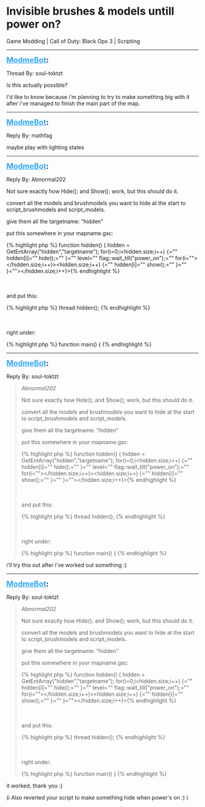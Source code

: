 # Invisible brushes & models untill power on?
Game Modding | Call of Duty: Black Ops 3 | Scripting

---
<strong style="font-size: 1.4em;"><span style="text-decoration: underline;text-decoration-color: #34a7f9;"><span style="color:#34a7f9;">ModmeBot</span></span>:</strong>

<p>Thread By: soul-toktzt<br /><p style="text-align:left;">Is this actually possible?<p style="text-align:left;"></p>I&#39;d like to know because i&#39;m planning to try to make something big with it after i&#39;ve managed to finish the main part of the map.</p></p>

---
<strong style="font-size: 1.4em;"><span style="text-decoration: underline;text-decoration-color: #34a7f9;"><span style="color:#34a7f9;">ModmeBot</span></span>:</strong>

<p>Reply By: mathfag<br /><p style="text-align:left;">maybe play with lighting states</p></p>

---
<strong style="font-size: 1.4em;"><span style="text-decoration: underline;text-decoration-color: #34a7f9;"><span style="color:#34a7f9;">ModmeBot</span></span>:</strong>

<p>Reply By: Abnormal202<br /><p style="text-align:left;">Not sure exactly how Hide(); and Show(); work, but this should do it.</p><p style="text-align:left;">convert all the models and brushmodels you want to hide at the start to script_brushmodels and script_models.</p><p style="text-align:left;">give them all the targetname: &quot;hidden&quot;</p><p style="text-align:left;">put this somewhere in your mapname.gsc:</p>{% highlight php %}
function hidden()
{
	hidden = GetEntArray("hidden","targetname");
	for(i=0;i&lt;hidden.size;i++) {="" hidden[i]="" hide();="" }="" level="" flag::wait_till("power_on");="" for(i=""&gt;&lt;/hidden.size;i++)&gt;&lt;hidden.size;i++) {="" hidden[i]="" show();="" }="" }=""&gt;&lt;/hidden.size;i++)&gt;{% endhighlight %}
<br /><br /><br /><p style="text-align:left;">and put this:</p>{% highlight php %}
thread hidden();
{% endhighlight %}
<br /><br /><br /><p style="text-align:left;">right under:</p>{% highlight php %}
function main()
{
{% endhighlight %}
</p>

---
<strong style="font-size: 1.4em;"><span style="text-decoration: underline;text-decoration-color: #34a7f9;"><span style="color:#34a7f9;">ModmeBot</span></span>:</strong>

<p>Reply By: soul-toktzt<br /><blockquote><em>Abnormal202</em><p style="text-align:left;">Not sure exactly how Hide(); and Show(); work, but this should do it.</p><p style="text-align:left;">convert all the models and brushmodels you want to hide at the start to script_brushmodels and script_models.</p><p style="text-align:left;">give them all the targetname: &quot;hidden&quot;</p><p style="text-align:left;">put this somewhere in your mapname.gsc:</p>{% highlight php %}
function hidden()
{
	hidden = GetEntArray("hidden","targetname");
	for(i=0;i&lt;hidden.size;i++) {="" hidden[i]="" hide();="" }="" level="" flag::wait_till("power_on");="" for(i=""&gt;&lt;/hidden.size;i++)&gt;&lt;hidden.size;i++) {="" hidden[i]="" show();="" }="" }=""&gt;&lt;/hidden.size;i++)&gt;{% endhighlight %}
<br /><br /><br /><p style="text-align:left;">and put this:</p>{% highlight php %}
thread hidden();
{% endhighlight %}
<br /><br /><br /><p style="text-align:left;">right under:</p>{% highlight php %}
function main()
{
{% endhighlight %}
<br /></blockquote><p style="text-align:left;">i&#39;ll try this out after i&#39;ve worked out something :)</p></p>

---
<strong style="font-size: 1.4em;"><span style="text-decoration: underline;text-decoration-color: #34a7f9;"><span style="color:#34a7f9;">ModmeBot</span></span>:</strong>

<p>Reply By: soul-toktzt<br /><blockquote><em>Abnormal202</em><p style="text-align:left;">Not sure exactly how Hide(); and Show(); work, but this should do it.</p><p style="text-align:left;">convert all the models and brushmodels you want to hide at the start to script_brushmodels and script_models.</p><p style="text-align:left;">give them all the targetname: &quot;hidden&quot;</p><p style="text-align:left;">put this somewhere in your mapname.gsc:</p>{% highlight php %}
function hidden()
{
	hidden = GetEntArray("hidden","targetname");
	for(i=0;i&lt;hidden.size;i++) {="" hidden[i]="" hide();="" }="" level="" flag::wait_till("power_on");="" for(i=""&gt;&lt;/hidden.size;i++)&gt;&lt;hidden.size;i++) {="" hidden[i]="" show();="" }="" }=""&gt;&lt;/hidden.size;i++)&gt;{% endhighlight %}
<br /><br /><br /><p style="text-align:left;">and put this:</p>{% highlight php %}
thread hidden();
{% endhighlight %}
<br /><br /><br /><p style="text-align:left;">right under:</p>{% highlight php %}
function main()
{
{% endhighlight %}
<br /></blockquote><p style="text-align:left;"></p><p style="text-align:left;">it worked, thank you :)<p style="text-align:left;"></p><p style="text-align:left;"></p>(i Also reverted your script to make something hide when power&#39;s on :)  )</p></p>
